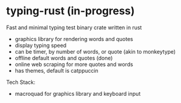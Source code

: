# typing-rust (in-progress)

Fast and minimal typing test binary crate written in rust
- graphics library for rendering words and quotes
- display typing speed
- can be timer, by number of words, or quote (akin to monkeytype)
- offline default words and quotes (done)
- online web scraping for more quotes and words
- has themes, default is catppuccin

Tech Stack:
- macroquad for graphics library and keyboard input

